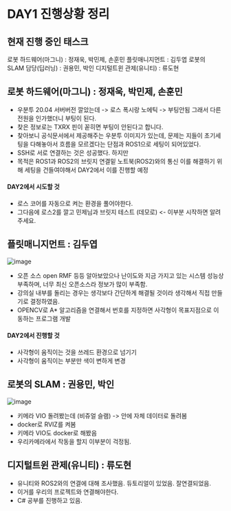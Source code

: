 # DAY1 진행상황 정리
## 현재 진행 중인 태스크
로봇 하드웨어(마그니) :  정재욱, 박민제, 손훈민
플릿매니지먼트 :  김두엽
로봇의 SLAM 담당(딥러닝) :  권용민, 박인 
디지털트윈 관제(유니티) :  류도현

## 로봇 하드웨어(마그니) : 정재욱, 박민제, 손훈민

- 우분투 20.04 서버버전 깔았는데 -> 로스 폭시랑 노에틱 -> 부팅안됨 그래서 다른 전원을 인가했더니 부팅이 된다. 
- 찾은 정보로는 TXRX 핀이 꼳히면 부팅이 안된다고 합니다.
- 찾아보니 공식문서에서 제공해주는 우분투 이미지가 있는데, 문제는 지들이 초기세팅을 다해놓아서 흐름을 모르겠다는 단점과 ROS1으로 세팅이 되어있었다.
- SSH로 서로 연결하는 것은 성공했다. 하지만
- 목적은 ROS1과 ROS2의 브릿지 연결밑 노트북(ROS2)와의 통신 이를 해결하기 위해 세팅을 건들여야해서 DAY2에서 이를 진행할 예정

#### DAY2에서 시도할 것 
- 로스 코어를 자동으로 켜는 환경을 풀어야한다.
- 그다음에 로스2를 깔고 민제님과 브릿지 테스트 (데모로) <- 이부분 시작하면 알려주세요.

## 플릿매니지먼트 : 김두엽
![image](https://user-images.githubusercontent.com/110883172/220500059-506ddbd9-49bb-4b98-b3b8-a9d507c4cb41.png)

- 오픈 소스 open RMF 등등 알아보았으나 난이도와 지금 가지고 있는 시스템 성능상 부족하며, 너무 최신 오픈소스라 정보가 많이 부족함.
- 강의실 내부를 돌리는 경우는 생각보다 간단하게 해결될 것이라 생각해서 직접 만들기로 결정하였음.
- OPENCV로 A* 알고리즘을 연결해서 번호를 지정하면 사각형이 목표지점으로 이동하는 프로그램 개발

#### DAY2에서 진행할 것
- 사각형이 움직이는 것을 쓰레드 환경으로 넘기기
- 사각형이 움직이는 부분만 색이 변하게 변경


## 로봇의 SLAM : 권용민, 박인
![image](https://user-images.githubusercontent.com/110883172/220499570-ee1a2c0e-9094-471e-8aad-6372ef5ea29f.png)
- 키메라 VIO 돌려봤는데 (비쥬얼 슬램) -> 안에 자체 데이터로 돌려봄
- docker로 RVIZ를 켜봄
- 키메라 VIO도 docker로 해봤음
- 우리카메라에서 작동을 할지 이부분이 걱정됨.

## 디지털트윈 관제(유니티) : 류도현
- 유니티와 ROS2와의 연결에 대해 조사했음. 듀토리얼이 있었음. 잘연결되었음. 
- 이거를 우리의 프로젝트와 연결해야한다.
- C# 공부를 진행하고 있음.
